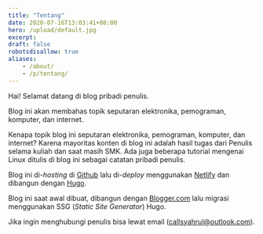 ```yaml
---
title: "Tentang"
date: 2020-07-16T13:03:41+08:00
hero: /upload/default.jpg
excerpt:
draft: false
robotsdisallow: true
aliases:
    - /about/
    - /p/tentang/
---
```


Hai! Selamat datang di blog pribadi penulis.

Blog ini akan membahas topik seputaran elektronika, pemograman, komputer, dan internet.

Kenapa topik blog ini seputaran elektronika, pemograman, komputer, dan internet? Karena mayoritas konten di blog ini adalah hasil tugas dari Penulis selama kuliah dan saat masih SMK. Ada juga beberapa tutorial mengenai Linux ditulis di blog ini sebagai catatan pribadi penulis.

Blog ini di-*hosting* di [Github](//github.com) lalu di-*deploy* menggunakan [Netlify](//netlify.com) dan dibangun dengan [Hugo](//gohugo.io).

Blog ini saat awal dibuat, dibangun dengan [Blogger.com](//blogger.com) lalu migrasi menggunakan SSG (*Static Site Generator*) Hugo.

Jika ingin menghubungi penulis bisa lewat email (callsyahrul@outlook.com).

